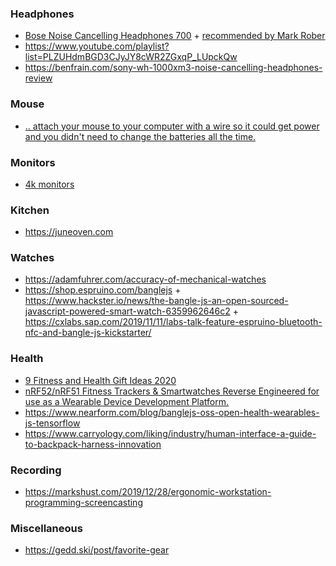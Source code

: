 ### Headphones

- [Bose Noise Cancelling Headphones 700](https://www.bose.com/en_us/better_with_bose/mark-rober.html?mc=25_SM_HP_SC_00_YT_markrober3) + [recommended by Mark Rober](https://youtu.be/a_TSR_v07m0)
- https://www.youtube.com/playlist?list=PLZUHdmBGD3CJyJY8cWR2ZGxqP_LUpckQw
- https://benfrain.com/sony-wh-1000xm3-noise-cancelling-headphones-review

### Mouse

- [.. attach your mouse to your computer with a wire so it could get power and you didn't need to change the batteries all the time.](https://twitter.com/seldo/status/1215719226188582913)

### Monitors

- [4k monitors](https://twitter.com/rogie/status/1221294864144318468)

### Kitchen

- https://juneoven.com

### Watches

- https://adamfuhrer.com/accuracy-of-mechanical-watches
- https://shop.espruino.com/banglejs + https://www.hackster.io/news/the-bangle-js-an-open-sourced-javascript-powered-smart-watch-6359962646c2 + https://cxlabs.sap.com/2019/11/11/labs-talk-feature-espruino-bluetooth-nfc-and-bangle-js-kickstarter/

### Health

- [9 Fitness and Health Gift Ideas 2020](https://youtu.be/G9n51Xtcm_A)
- [nRF52/nRF51 Fitness Trackers & Smartwatches Reverse Engineered for use as a Wearable Device Development Platform.](https://github.com/curtpw/nRF5x-device-reverse-engineering)
- https://www.nearform.com/blog/banglejs-oss-open-health-wearables-js-tensorflow 
- https://www.carryology.com/liking/industry/human-interface-a-guide-to-backpack-harness-innovation

### Recording

- https://markshust.com/2019/12/28/ergonomic-workstation-programming-screencasting

### Miscellaneous

- https://gedd.ski/post/favorite-gear
